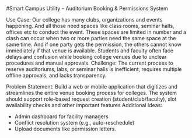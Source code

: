  #Smart Campus Utility – Auditorium Booking & Permissions System

Use Case: Our college has many clubs, organizations and events happening. And all those need spaces like class rooms, seminar halls, offices etc  to conduct the event. These spaces are limited in number and a clash can occur when two or more parties need the same space at the same time. And if one party gets the permission, the others cannot know immediately if that venue is available. 
Students and faculty often face delays and confusion while booking college venues due to unclear procedures and manual approvals.
Challenge: The current process to reserve auditoriums, labs, or seminar halls is inefficient, requires multiple offline approvals, and lacks transparency.

Problem Statement: Build a web or mobile application that digitizes and streamlines the entire venue booking process for colleges. The system should support role-based request creation (student/club/faculty), slot availability checks and other important features
Additional Ideas:
* Admin dashboard for facility managers
* Conflict resolution system (e.g., auto-reschedule)
* Upload documents like permission letters.
